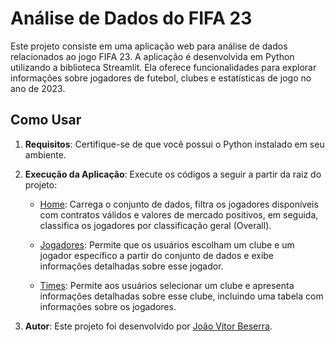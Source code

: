 # Análise de Dados do FIFA 23

Este projeto consiste em uma aplicação web para análise de dados relacionados ao jogo FIFA 23. A aplicação é desenvolvida em Python utilizando a biblioteca Streamlit. Ela oferece funcionalidades para explorar informações sobre jogadores de futebol, clubes e estatísticas de jogo no ano de 2023.

## Como Usar

1. **Requisitos**: Certifique-se de que você possui o Python instalado em seu ambiente.

2. **Execução da Aplicação**: Execute os códigos a seguir a partir da raiz do projeto:

   - [Home](1_🏠_Home.py): Carrega o conjunto de dados, filtra os jogadores disponíveis com contratos válidos e valores de mercado positivos, em seguida, classifica os jogadores por classificação geral (Overall).

   - [Jogadores](2_🏃🏼_Jogadores.py): Permite que os usuários escolham um clube e um jogador específico a partir do conjunto de dados e exibe informações detalhadas sobre esse jogador.

   - [Times](3_⚽️_Times.py): Permite aos usuários selecionar um clube e apresenta informações detalhadas sobre esse clube, incluindo uma tabela com informações sobre os jogadores.

3. **Autor**: Este projeto foi desenvolvido por [João Vitor Beserra](https://www.linkedin.com/in/joaobeserra/).
